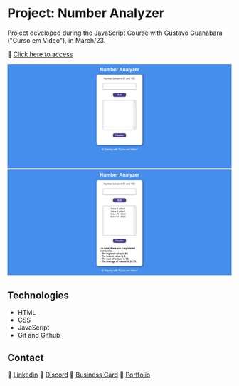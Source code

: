 # Project: Number Analyzer

Project developed during the JavaScript Course with Gustavo Guanabara ("Curso em Vídeo"), in March/23.

🔗 [Click here to access](https://renato-albuquerque.github.io/numberanalyzer-jscourse-gustavoguanabara/)

![screenshot](files/screencapture1.png)
![screenshot](files/screencapture2.png)

## Technologies

- HTML
- CSS
- JavaScript
- Git and Github

## Contact

🔗 [Linkedin](https://www.linkedin.com/in/renato-malbuquerque/)
🔗 [Discord](https://discordapp.com/users/992621595547938837)
🔗 [Business Card](https://rma-contacts.vercel.app/)
🔗 [Portfolio](https://portfolio-renatoalbuquerque.vercel.app/)